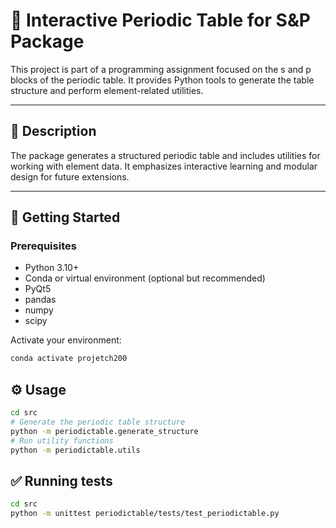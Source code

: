 # 🧪 Interactive Periodic Table for S&P Package

This project is part of a programming assignment focused on the s and p blocks of the periodic table. It provides Python tools to generate the table structure and perform element-related utilities.

---

## 📄 Description

The package generates a structured periodic table and includes utilities for working with element data. It emphasizes interactive learning and modular design for future extensions.

---

## 🚀 Getting Started

### Prerequisites

- Python 3.10+
- Conda or virtual environment (optional but recommended)
- PyQt5
- pandas
- numpy
- scipy

Activate your environment:

```bash
conda activate projetch200
```
## ⚙️ Usage 

```bash
cd src
# Generate the periodic table structure
python -m periodictable.generate_structure
# Run utility functions
python -m periodictable.utils
```

## ✅ Running tests

```bash
cd src
python -m unittest periodictable/tests/test_periodictable.py
```
